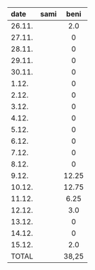 | date | sami | beni |
|:-----|:----:|:----:|
|26.11.|      |  2.0 |
|27.11.|      |  0   |
|28.11.|      |  0   |
|29.11.|      |  0   |
|30.11.|      |  0   |
|1.12. |      |  0   |
|2.12. |      |  0   |
|3.12. |      |  0   |
|4.12. |      |  0   |
|5.12. |      |  0   |
|6.12. |      |  0   |
|7.12. |      |  0   |
|8.12. |      |  0   |
|9.12. |      |12.25 |
|10.12.|      |12.75 |
|11.12.|      | 6.25 |
|12.12.|      | 3.0  |
|13.12.|      |  0   |
|14.12.|      |  0   |
|15.12.|      | 2.0  |
|TOTAL |      | 38,25|